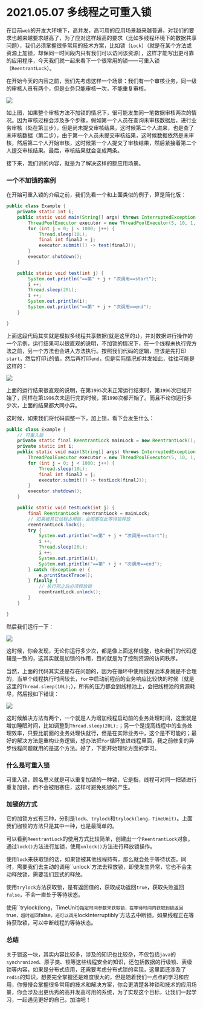 # 2021.05.07 多线程之可重入锁

在目前`web`的开发大环境下，高并发，高可用的应用场景越来越普遍，对我们的要求也越来越要求越高了，为了应对这样超高的要求（比如多线程环境下的数据共享问题），我们必须掌握很多常用的技术方案，比如锁（`Lock`）（就是在某个方法或资源上加锁，却保同一时间段内只有我们可以访问该资源），这样才能写出更可靠的应用程序，今天我们就一起来看下一个很常用的锁——可重入锁（`ReentrantLock`）。

在开始今天的内容之前，我们先考虑这样一个场景：我们有一个审核业务，同一级的审核人员有两个，但是业务只能审核一次，不能重复审核。

![](https://gitee.com/sysker/picBed/raw/master/images/20210507222322.png)

如上图，如果整个审核方法不加锁的情况下，很可能发生同一笔数据审核两次的情况。因为审核过程会涉及多个步骤，假如第一个人员在查询未审核数据后，进行业务审核（处在第三步），但是尚未提交审核结果，这时候第二个人进来，也是查了未审核数据（第二步），由于第一个人员未提交审核结果，这时候数据依然是未审核，然后第二个人开始审核，这时候第一个人提交了审核结果，然后紧接着第二个人提交审核结果。最后，审核结果就会变成两条。

接下来，我们讲的内容，就是为了解决这样的额应用场景。

### 一个不加锁的案例

在开始可重入锁的介绍之前，我们先看一个和上面类似的例子，算是简化版：

```java
public class Example {
    private static int i;
    public static void main(String[] args) throws InterruptedException {
        ThreadPoolExecutor executor = new ThreadPoolExecutor(5, 10, 1, TimeUnit.MICROSECONDS, new ArrayBlockingQueue<Runnable>(100));
        for (int j = 0; j < 1000; j++) {
            Thread.sleep(10L);
            final int finalJ = j;
            executor.submit(() -> test(finalJ));
        }
        executor.shutdown();
    }

    public static void test(int j) {
        System.out.println("==第" + j + "次调用==start");
        i ++;
        Thread.sleep(20L);
        i ++;
        System.out.println(i);
        System.out.println("==第" + j + "次调用==end");
    }

}
```

上面这段代码其实就是模拟多线程共享数据(就是这里的`i`)，并对数据进行操作的一个示例，运行结果可以很直观的说明，不加锁的情况下，在一个线程未执行完方法之前，另一个方法也会进入方法执行。按照我们代码的逻辑，应该是先打印`start`，然后打印`i`的值，然后再打印`end`，但是实际情况却并发如此，往往可能是这样的：

![](https://gitee.com/sysker/picBed/raw/master/images/20210507223309.png)

上面的运行结果很直观的说明，在第`1995`次未正常运行结束时，第`1996`次已经开始了，同样在第`1996`次未运行完的时候，第`1998`次都开始了。而且不论你运行多少次，上面的结果都大同小异。

这时候，如果我们将代码调整一下，加上锁，看下会发生什么：

```java
public class Example {
    // 可重入锁
    private static final ReentrantLock mainLock = new ReentrantLock();
    private static int i;
    public static void main(String[] args) throws InterruptedException {
        ThreadPoolExecutor executor = new ThreadPoolExecutor(5, 10, 1, TimeUnit.MICROSECONDS, new ArrayBlockingQueue<Runnable>(100));
        for (int j = 0; j < 1000; j++) {
            Thread.sleep(10L);
            final int finalJ = j;
            executor.submit(() -> testLock(finalJ));
        }
        executor.shutdown();
    }

    public static void testLock(int j) {
        final ReentrantLock reentrantLock = mainLock;
        // 如果被其它线程占用锁，会阻塞在此等待锁释放
        reentrantLock.lock();
        try {
            System.out.println("==第" + j + "次调用==start");
            i ++;
            Thread.sleep(20L);
            i ++;
            System.out.println(i);
            System.out.println("==第" + j + "次调用==end");
        } catch (Exception e) {
            e.printStackTrace();
        } finally {
            // 执行完之后必须释放锁
            reentrantLock.unlock();
        }
    }

}
```

然后我们运行一下：

![](https://gitee.com/sysker/picBed/raw/master/images/20210507224307.png)

这时候，你会发现，无论你运行多少次，都是像上面这样规整，也和我们的代码逻辑是一致的，这其实就是加锁的作用，目的就是为了控制资源的访问秩序。

当然，上面的代码其实还是存在问题的，因为在循环中使用线程池本身就是不合理的，当单个线程执行时间较长，`for`中启动前程前的业务响应比较快的时候（就是这里的`Thread.sleep(10L);`），所有的压力都会到线程池上，会把线程池的资源耗尽，然后报如下错误：

![](https://gitee.com/sysker/picBed/raw/master/images/20210507225004.png)

这时候解决方法有两个，一个就是人为增加线程启动前的业务处理时间，这里就是增加睡眠时间，比如调整到`Thread.sleep(20L);`；另一个是提高线程中的业务处理效率，只要比前面的业务处理快就行，但是在实际业务中，这个是不可能的；最好的解决方法是重构业务逻辑，想办法把`for`循环放进线程里面，我之前修复的异步线程问题就用的是这个方法。好了，下面开始理论方面的学习。

### 什么是可重入锁

可重入锁，顾名思义就是可以重复加锁的一种锁，它是指，线程可对同一把锁进行重复加锁，而不会被阻塞住，这样可避免死锁的产生。

### 加锁的方式

它的加锁方式有三种，分别是`lock`、`trylock`和`trylock(long，TimeUnit)`。上面我们枷锁的方法只是其中一种，也是最简单的。

可以看到`ReentrantLock`的使用方式比较简单，创建出一个`ReentrantLock`对象，通过``lock()``方法进行加锁，使用``unlock()``方法进行释放锁操作。

使用`lock`来获取锁的话，如果锁被其他线程持有，那么就会处于等待状态。同时，需要我们去主动的调用``unlock`方法去释放锁，即使发生异常，它也不会主动释放锁，需要我们显式的释放。

使用`trylock`方法获取锁，是有返回值的，获取成功返回`true`，获取失败返回`false`，不会一直处于等待状态。

使用``trylock(long，TimeUnit)`指定时间参数来获取锁，在等待时间内获取到锁返回`true`，超时返回`false`。还可以调用`lockInterruptibly`方法去中断锁，如果线程正在等待获取锁，可以中断线程的等待状态。

### 总结

关于锁这一块，其实内容比较多，涉及的知识也比较杂，不仅包括`java`的`synchronized`、原子类、锁等这些线程安全的知识，还包括数据的行级锁、表级锁等内容，如果是分布式应用，还需要考虑分布式锁的实现，这里面还涉及了`redis`的知识，想要完全掌握还是难度很大的，但是随着我们一点点的学习和应用，你慢慢会掌握很多常用的技术和解决方案，你会更清楚各种锁和技术的应用场景，你会涉及出更优秀的高并发高可用的系统，为了实现这个目标，让我们一起学习，一起遇见更好的自己，加油吧！



[^参考]: https://www.jianshu.com/p/a6b284c51746

